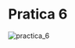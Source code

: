 # Pratica 6

![practica_6](https://github.com/JucaLozte/Practica-6/assets/148293086/e093f76d-3d9d-4cb6-b5a7-29761c921199)
